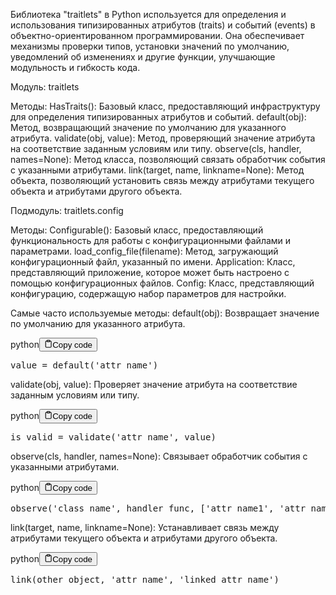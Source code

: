 <p>Библиотека "traitlets" в Python используется для определения и использования
типизированных атрибутов (traits) и событий (events) в объектно-ориентированном программировании.
Она обеспечивает механизмы проверки типов, установки значений по умолчанию,
уведомлений об изменениях и другие функции, улучшающие модульность и гибкость кода.</p>
<p>Модуль: traitlets</p>
<p>Методы:
HasTraits(): Базовый класс, предоставляющий инфраструктуру для определения типизированных атрибутов и событий.
default(obj): Метод, возвращающий значение по умолчанию для указанного атрибута.
validate(obj, value): Метод, проверяющий значение атрибута на соответствие заданным условиям или типу.
observe(cls, handler, names=None): Метод класса, позволяющий связать обработчик события с указанными атрибутами.
link(target, name, linkname=None): Метод объекта, позволяющий установить
связь между атрибутами текущего объекта и атрибутами другого объекта.</p>
<p>Подмодуль: traitlets.config</p>
<p>Методы:
Configurable(): Базовый класс, предоставляющий функциональность для работы с конфигурационными файлами и параметрами.
load_config_file(filename): Метод, загружающий конфигурационный файл, указанный по имени.
Application: Класс, представляющий приложение, которое может быть настроено с помощью конфигурационных файлов.
Config: Класс, представляющий конфигурацию, содержащую набор параметров для настройки.</p>
<p>Самые часто используемые методы:
default(obj): Возвращает значение по умолчанию для указанного атрибута.</p>
<div class="code-element"><div class="lang-line"><text>python</text><button class="copy-button" id="code63b" onclick="copyCode(code63, code63b)"><svg stroke="currentColor" fill="none" stroke-width="2" viewBox="0 0 24 24" stroke-linecap="round" stroke-linejoin="round" class="h-4 w-4" height="1em" width="1em" xmlns="http://www.w3.org/2000/svg"><path d="M16 4h2a2 2 0 0 1 2 2v14a2 2 0 0 1-2 2H6a2 2 0 0 1-2-2V6a2 2 0 0 1 2-2h2"></path><rect x="8" y="2" width="8" height="4" rx="1" ry="1"></rect></svg><text>Copy code</text></button></div><div class="code" id="code63"><div class="highlight"><pre><span></span><span class="n">value</span> <span class="o">=</span> <span class="n">default</span><span class="p">(</span><span class="s1">&#39;attr_name&#39;</span><span class="p">)</span>
</pre></div></div></div>

<p>validate(obj, value): Проверяет значение атрибута на соответствие заданным условиям или типу.</p>
<div class="code-element"><div class="lang-line"><text>python</text><button class="copy-button" id="code64b" onclick="copyCode(code64, code64b)"><svg stroke="currentColor" fill="none" stroke-width="2" viewBox="0 0 24 24" stroke-linecap="round" stroke-linejoin="round" class="h-4 w-4" height="1em" width="1em" xmlns="http://www.w3.org/2000/svg"><path d="M16 4h2a2 2 0 0 1 2 2v14a2 2 0 0 1-2 2H6a2 2 0 0 1-2-2V6a2 2 0 0 1 2-2h2"></path><rect x="8" y="2" width="8" height="4" rx="1" ry="1"></rect></svg><text>Copy code</text></button></div><div class="code" id="code64"><div class="highlight"><pre><span></span><span class="n">is_valid</span> <span class="o">=</span> <span class="n">validate</span><span class="p">(</span><span class="s1">&#39;attr_name&#39;</span><span class="p">,</span> <span class="n">value</span><span class="p">)</span>
</pre></div></div></div>

<p>observe(cls, handler, names=None): Связывает обработчик события с указанными атрибутами.</p>
<div class="code-element"><div class="lang-line"><text>python</text><button class="copy-button" id="code65b" onclick="copyCode(code65, code65b)"><svg stroke="currentColor" fill="none" stroke-width="2" viewBox="0 0 24 24" stroke-linecap="round" stroke-linejoin="round" class="h-4 w-4" height="1em" width="1em" xmlns="http://www.w3.org/2000/svg"><path d="M16 4h2a2 2 0 0 1 2 2v14a2 2 0 0 1-2 2H6a2 2 0 0 1-2-2V6a2 2 0 0 1 2-2h2"></path><rect x="8" y="2" width="8" height="4" rx="1" ry="1"></rect></svg><text>Copy code</text></button></div><div class="code" id="code65"><div class="highlight"><pre><span></span><span class="n">observe</span><span class="p">(</span><span class="s1">&#39;class_name&#39;</span><span class="p">,</span> <span class="n">handler_func</span><span class="p">,</span> <span class="p">[</span><span class="s1">&#39;attr_name1&#39;</span><span class="p">,</span> <span class="s1">&#39;attr_name2&#39;</span><span class="p">])</span>
</pre></div></div></div>

<p>link(target, name, linkname=None): Устанавливает связь между атрибутами
текущего объекта и атрибутами другого объекта.</p>
<div class="code-element"><div class="lang-line"><text>python</text><button class="copy-button" id="code66b" onclick="copyCode(code66, code66b)"><svg stroke="currentColor" fill="none" stroke-width="2" viewBox="0 0 24 24" stroke-linecap="round" stroke-linejoin="round" class="h-4 w-4" height="1em" width="1em" xmlns="http://www.w3.org/2000/svg"><path d="M16 4h2a2 2 0 0 1 2 2v14a2 2 0 0 1-2 2H6a2 2 0 0 1-2-2V6a2 2 0 0 1 2-2h2"></path><rect x="8" y="2" width="8" height="4" rx="1" ry="1"></rect></svg><text>Copy code</text></button></div><div class="code" id="code66"><div class="highlight"><pre><span></span><span class="n">link</span><span class="p">(</span><span class="n">other_object</span><span class="p">,</span> <span class="s1">&#39;attr_name&#39;</span><span class="p">,</span> <span class="s1">&#39;linked_attr_name&#39;</span><span class="p">)</span>
</pre></div></div></div>